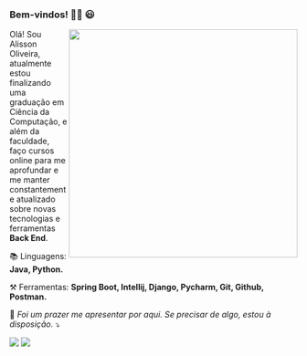 ### Bem-vindos! 👨‍💻 😃

<img src="https://raw.githubusercontent.com/MicaelliMedeiros/micaellimedeiros/master/image/computer-illustration.png" min-width="400px" max-width="400px" width="400px" align="right">

<p align="left"> 
Olá! Sou Alisson Oliveira, atualmente estou finalizando uma graduação em Ciência da Computação, e além da faculdade, faço cursos online para me aprofundar e me manter constantemente atualizado sobre novas tecnologias e ferramentas <strong>Back End</strong>.<br>
</p>

<p align="left">
   📚 Linguagens: <b> Java, Python. </b>
</p>

<p align="left">
  ⚒️ Ferramentas: <b> Spring Boot, Intellij, Django, Pycharm, Git, Github, Postman.</b>
</p>

<p align="left">
  📨 <i> Foi um prazer me apresentar por aqui. Se precisar de algo, estou à disposição.</i> ⤵️
</p>

<p align="left">
  <a href="mailto:alisson.ti.ifce@gmail.com" alt="Gmail">
  <img src="https://img.shields.io/badge/-Gmail-FF0000?style=flat-square&labelColor=FF0000&logo=gmail&logoColor=white&link=LINK-DO-SEU-GMAIL" /></a>

  <a href="(www.linkedin.com/in/alisson-oliveira-21332b13a)" alt="LinkedIn">
  <img src="https://img.shields.io/badge/-Linkedin-0e76a8?style=flat-square&logo=Linkedin&logoColor=white&link=LINK-DO-SEU-LINKEDIN" /></a>

